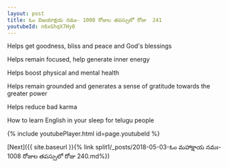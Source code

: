 ```yaml
---
layout: post
title: ఓం విజయాక్షయ నమః- 1008 రోజుల తపస్సులో రోజు  241
youtubeId: n6xGhqX7Hy0
---
```

 
 
Helps get goodness, bliss and peace and God's blessings
 
Helps remain focused, help generate inner energy 
 
Helps boost physical and mental health 
 
Helps remain grounded and generates a sense of gratitude towards the greater power 
 
Helps reduce bad karma
 
How to learn English in your sleep for telugu people
 
 
 
 


{% include youtubePlayer.html id=page.youtubeId %}
 
[Next]({{ site.baseurl }}{% link split1/_posts/2018-05-03-ఓం మహాక్షాయ నమః- 1008 రోజుల తపస్సులో రోజు  240.md%})
 
